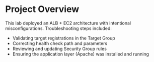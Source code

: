 # Project Overview

This lab deployed an ALB + EC2 architecture with intentional misconfigurations. Troubleshooting steps included:

- Validating target registrations in the Target Group
- Correcting health check path and parameters
- Reviewing and updating Security Group rules
- Ensuring the application layer (Apache) was installed and running
